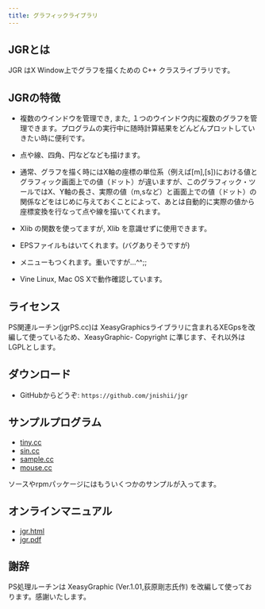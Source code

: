 ```yaml
---
title: グラフィックライブラリ
---
```



## JGRとは
JGR はX Window上でグラフを描くための C++ クラスライブラリです。

## JGRの特徴

- 複数のウインドウを管理でき, また, １つのウインドウ内に複数のグラフを管理できます。プログラムの実行中に随時計算結果をどんどんプロットしていきたい時に便利です。

- 点や線、四角、円などなども描けます。

- 通常、グラフを描く時にはX軸の座標の単位系（例えば[m],[s])における値とグラフィック画面上での値（ドット）が違いますが、このグラフィック・ツールではX、Y軸の長さ、実際の値（m,sなど）と画面上での値（ドット）の関係などをはじめに与えておくことによって、あとは自動的に実際の値から座標変換を行なって点や線を描いてくれます。

- Xlib の関数を使ってますが, Xlib を意識せずに使用できます。

- EPSファイルもはいてくれます。(バグありそうですが)

- メニューもつくれます。重いですが...^^;;

- Vine Linux, Mac OS Xで動作確認しています。

## ライセンス
PS関連ルーチン(jgrPS.cc)は XeasyGraphicsライブラリに含まれるXEGpsを改編して使っているため、XeasyGraphic- Copyright に準じます、それ以外はLGPLとします。

## ダウンロード
- GitHubからどうぞ: `https://github.com/jnishii/jgr`

<!-- - Source : [jgr-3.8.tar.gz](http://bcl.sci.yamaguchi-u.ac.jp/~jun/download/jgr/jgr-3.8.tar.gz) -->


## サンプルプログラム
-  [tiny.cc](http://bcl.sci.yamaguchi-u.ac.jp/~jun/download/jgr/samples/tiny.cc)
-  [sin.cc](http://bcl.sci.yamaguchi-u.ac.jp/~jun/download/jgr/samples/sin.cc)
-  [sample.cc](http://bcl.sci.yamaguchi-u.ac.jp/~jun/download/jgr/samples/sample.cc)
-  [mouse.cc](http://bcl.sci.yamaguchi-u.ac.jp/~jun/download/jgr/samples/mouse.cc)

ソースやrpmパッケージにはもういくつかのサンプルが入ってます。

## オンラインマニュアル
-  [jgr.html](http://bcl.sci.yamaguchi-u.ac.jp/~jun/download/jgr/html/)
-  [jgr.pdf](http://bcl.sci.yamaguchi-u.ac.jp/~jun/download/jgr/jgr.pdf)

## 謝辞
PS処理ルーチンは XeasyGraphic (Ver.1.01,荻原剛志氏作)
を改編して使っております。感謝いたします。
